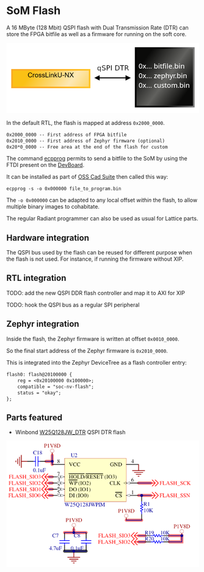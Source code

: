 # SoM Flash

A 16 MByte (128 Mbit) QSPI flash with Dual Transmission Rate (DTR) can store the
FPGA bitfile as well as a firmware for running on the soft core.

![](images/som_flash_architecture.png)

In the default RTL, the flash is mapped at address `0x2000_0000`.

```
0x2000_0000 -- First address of FPGA bitfile
0x2010_0000 -- First address of Zephyr firmware (optional)
0x20*0_0000 -- Free area at the end of the flash for custom
```

The command [ecpprog](https://github.com/gregdavill/ecpprog) permits to send
a bitfile to the SoM by using the FTDI present on the
[DevBoard](carrier_devboard.md).

It can be installed as part of
[OSS Cad Suite](https://github.com/YosysHQ/oss-cad-suite-build#installation)
then called this way:

```
ecpprog -s -o 0x000000 file_to_program.bin
```

The `-o 0x000000` can be adapted to any local offset *within* the flash,
to allow multiple binary images to cohabitate.

The regular Radiant programmer can also be used as usual for Lattice parts.

## Hardware integration

The QSPI bus used by the flash can be reused for different purpose when the
flash is not used. For instance, if running the firmware without XIP.

## RTL integration

TODO: add the new QSPI DDR flash controller and map it to AXI for XIP

TODO: hook the QSPI bus as a regular SPI peripheral

## Zephyr integration

Inside the flash, the Zephyr firmware is written at offset `0x0010_0000`.

So the final start address of the Zephyr firmware is `0x2010_0000`.

This is integrated into the Zephyr DeviceTree as a flash controller entry:

```
flash0: flash@20100000 {
	reg = <0x20100000 0x100000>;
	compatible = "soc-nv-flash";
	status = "okay";
};
```

## Parts featured

- Winbond
  [W25Q128JW_DTR](https://www.winbond.com/hq/support/documentation/downloadV2022.jsp?__locale=en&xmlPath=/support/resources/.content/item/DA00-W25Q128JW_1.html&level=1)
  QSPI DTR flash

![](images/som_flash.png)
